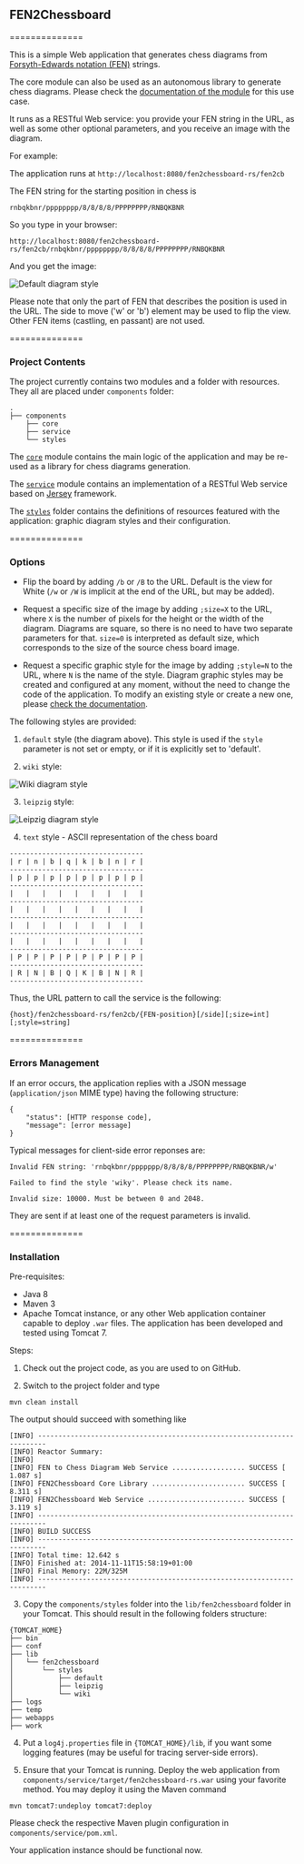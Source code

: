 <h2>FEN2Chessboard</h2>
==============

This is a simple Web application that generates chess diagrams from <a href="http://en.wikipedia.org/wiki/Forsyth%E2%80%93Edwards_Notation">Forsyth-Edwards notation (FEN)</a> strings.

The core module can also be used as an autonomous library to generate chess diagrams. Please check the <a href="https://github.com/atelechev/fen2chessboard/tree/master/components/core">documentation of the module</a> for this use case.

It runs as a RESTful Web service: you provide your FEN string in the URL, as well as some other optional parameters, and you receive an image with the diagram.

For example:

The application runs at <code>http://localhost:8080/fen2chessboard-rs/fen2cb</code>

The FEN string for the starting position in chess is

```
rnbqkbnr/pppppppp/8/8/8/8/PPPPPPPP/RNBQKBNR
```
So you type in your browser:

```
http://localhost:8080/fen2chessboard-rs/fen2cb/rnbqkbnr/pppppppp/8/8/8/8/PPPPPPPP/RNBQKBNR
```

And you get the image:

![Default diagram style](/docs/images/diagram_default.png?raw=true "Default Diagram Style")

Please note that only the part of FEN that describes the position is used in the URL. The side to move ('w' or 'b') element may be used to flip the view. Other FEN items (castling, en passant) are not used.

==============

<h3>Project Contents</h3>

The project currently contains two modules and a folder with resources. They all are placed under <code>components</code> folder:

```
.
├── components
    ├── core
    ├── service
    └── styles
```

The <code><a href="https://github.com/atelechev/fen2chessboard/tree/master/components/core">core</a></code> module contains the main logic of the application and may be re-used as a library for chess diagrams generation.

The <code><a href="https://github.com/atelechev/fen2chessboard/tree/master/components/service">service</a></code> module contains an implementation of a RESTful Web service based on <a href="https://jersey.java.net/">Jersey</a> framework.

The <code><a href="https://github.com/atelechev/fen2chessboard/tree/master/components/styles">styles</a></code> folder contains the definitions of resources featured with the application: graphic diagram styles and their configuration.

==============

<h3>Options</h3>

* Flip the board by adding <code>/b</code> or <code>/B</code> to the URL. Default is the view for White (<code>/w</code> or <code>/W</code> is implicit at the end of the URL, but may be added).

* Request a specific size of the image by adding <code>;size=X</code> to the URL, where <code>X</code> is the number of pixels for the height or the width of the diagram. Diagrams are square, so there is no need to have two separate parameters for that. <code>size=0</code> is interpreted as default size, which corresponds to the size of the source chess board image.

* Request a specific graphic style for the image by adding <code>;style=N</code> to the URL, where <code>N</code> is the name of the style.
Diagram graphic styles may be created and configured at any moment, without the need to change the code of the application. To modify an existing style or create a new one, please <a href="https://github.com/atelechev/fen2chessboard/tree/master/components/styles">check the documentation</a>.

The following styles are provided:

1) <code>default</code> style (the diagram above). This style is used if the <code>style</code> parameter is not set or empty, or if it is explicitly set to 'default'.

2) <code>wiki</code> style:

![Wiki diagram style](/docs/images/diagram_wiki.png?raw=true "Wiki Diagram Style")

3) <code>leipzig</code> style:

![Leipzig diagram style](/docs/images/diagram_leipzig.png?raw=true "Leipzig Diagram Style")

4) <code>text</code> style - ASCII representation of the chess board

```
---------------------------------
| r | n | b | q | k | b | n | r |
---------------------------------
| p | p | p | p | p | p | p | p |
---------------------------------
|   |   |   |   |   |   |   |   |
---------------------------------
|   |   |   |   |   |   |   |   |
---------------------------------
|   |   |   |   |   |   |   |   |
---------------------------------
|   |   |   |   |   |   |   |   |
---------------------------------
| P | P | P | P | P | P | P | P |
---------------------------------
| R | N | B | Q | K | B | N | R |
---------------------------------
```


Thus, the URL pattern to call the service is the following:
```
{host}/fen2chessboard-rs/fen2cb/{FEN-position}[/side][;size=int][;style=string]
```

==============

<h3>Errors Management</h3>

If an error occurs, the application replies with a JSON message (<code>application/json</code> MIME type) having the following structure:
```
{
    "status": [HTTP response code],
    "message": [error message]
}
```

Typical messages for client-side error reponses are:

```
Invalid FEN string: 'rnbqkbnr/ppppppp/8/8/8/8/PPPPPPPP/RNBQKBNR/w'

Failed to find the style 'wiky'. Please check its name.

Invalid size: 10000. Must be between 0 and 2048.
```

They are sent if at least one of the request parameters is invalid.

==============

<h3>Installation</h3>

Pre-requisites:

* Java 8
* Maven 3
* Apache Tomcat instance, or any other Web application container capable to deploy <code>.war</code> files. The application has been developed and tested using Tomcat 7.

Steps:

1) Check out the project code, as you are used to on GitHub.

2) Switch to the project folder and type

```
mvn clean install
```

The output should succeed with something like

```
[INFO] ------------------------------------------------------------------------
[INFO] Reactor Summary:
[INFO] 
[INFO] FEN to Chess Diagram Web Service .................. SUCCESS [  1.087 s]
[INFO] FEN2Chessboard Core Library ....................... SUCCESS [  8.311 s]
[INFO] FEN2Chessboard Web Service ........................ SUCCESS [  3.119 s]
[INFO] ------------------------------------------------------------------------
[INFO] BUILD SUCCESS
[INFO] ------------------------------------------------------------------------
[INFO] Total time: 12.642 s
[INFO] Finished at: 2014-11-11T15:58:19+01:00
[INFO] Final Memory: 22M/325M
[INFO] ------------------------------------------------------------------------
```

3) Copy the <code>components/styles</code> folder into the <code>lib/fen2chessboard</code> folder in your Tomcat. This should result in the following folders structure:

```
{TOMCAT_HOME}
├── bin
├── conf
├── lib
│   └── fen2chessboard
│       └── styles
│           ├── default
│           ├── leipzig
│           └── wiki
├── logs
├── temp
├── webapps
├── work
```

4) Put a <code>log4j.properties</code> file in <code>{TOMCAT_HOME}/lib</code>, if you want some logging features (may be useful for tracing server-side errors).

5) Ensure that your Tomcat is running. Deploy the web application from <code>components/service/target/fen2chessboard-rs.war</code> using your favorite method.
You may deploy it using the Maven command

```
mvn tomcat7:undeploy tomcat7:deploy
```
Please check the respective Maven plugin configuration in <code>components/service/pom.xml</code>.

Your application instance should be functional now.


